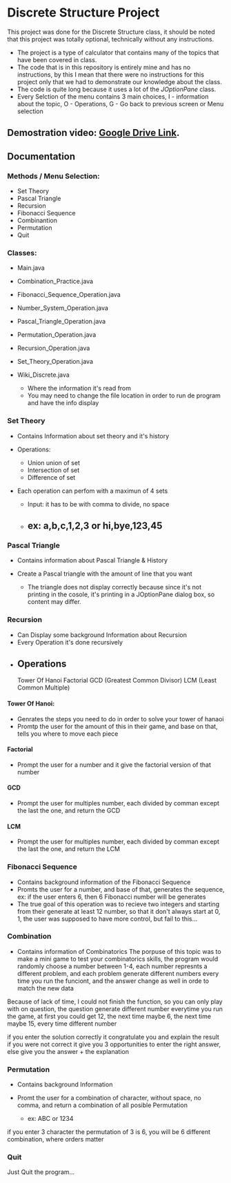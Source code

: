 
# Discrete Structure Project

This project was done for the Discrete Structure class, it should be noted that this project was totally optional, technically without any instructions.

- The project is a type of calculator that contains many of the topics that have been covered in class.
- The code that is in this repository is entirely mine and has no instructions, by this I mean that there were no instructions for this project only that we had to demonstrate our knowledge about the class.
- The code is quite long because it uses a lot of the *JOptionPane* class.
- Every Selction of the menu contains 3 main choices, I - information about the topic, O - Operations, G - Go back to previous screen or Menu selection

## Demostration video: [Google Drive Link](https://drive.google.com/file/d/1eYDpQos8fQg8KpCSB9nHhCfGl_vj0z0q/view?usp=share_link).

## Documentation

### Methods / Menu Selection: 

- Set Theory
- Pascal Triangle
- Recursion
- Fibonacci Sequence
- Combinantion
- Permutation
- Quit

### Classes:

- Main.java
- Combination_Practice.java
- Fibonacci_Sequence_Operation.java
- Number_System_Operation.java
- Pascal_Triangle_Operation.java
- Permutation_Operation.java
- Recursion_Operation.java
- Set_Theory_Operation.java
- Wiki_Discrete.java

    - Where the information it's read from
    - You may need to change the file location in order to run de program and have the info display
### Set Theory

- Contains Information about set theory and it's history

- Operations:

    - Union union of set
    - Intersection of set
    - Difference of set
- Each operation can perfom with a maximun of 4 sets

    - Input: it has to be with comma to divide, no space
    
    - ex: a,b,c,1,2,3 or hi,bye,123,45
        -
    
### Pascal Triangle

- Contains information about Pascal Triangle & History

- Create a Pascal triangle  with the amount of line that you want 

    - The triangle does not display correctly because since it's not printing in the cosole, it's printing in a JOptionPane dialog box, so content may differ.


### Recursion

- Can Display some background Information about Recursion
- Every Operation it's done recursively 
- Operations
    - 
    Tower Of Hanoi
    Factorial
    GCD (Greatest Common Divisor)
    LCM (Least Common Multiple)
#### Tower Of Hanoi:
- Genrates the steps you need to do in order to solve your tower of hanaoi
- Promtp the user for the amount of this in their game, and base on that, tells you where to move each piece

#### Factorial
- Prompt the user for a number and it give the factorial version of that number

#### GCD 
- Prompt the user for multiples number, each divided by comman except the last the one, and return the GCD

#### LCM
- Prompt the user for multiples number, each divided by comman except the last the one, and return the LCM
### Fibonacci Sequence

- Contains background information of the Fibonacci Sequence
- Promts the user for a number, and base of that, generates the sequence, ex: if the user enters 6, then 6 Fibonacci number will be generates
- The true goal of this operation was to recieve two integers and starting from their generate at least 12 number, so that it don't always start at 0, 1, the user was supposed to have more control, but fail to this...
### Combination
- Contains information of Combinatorics
The porpuse of this topic was to make a mini game to test your combinatorics skills, the program would randomly choose a number between 1-4, each number represnts a different problem, and each problem generate different numbers every time you run the funciont, and the answer change as well in orde to match the new data

Because of lack of time, I could not finish the function, so you can only play with on question, the question generate different number everytime you run the game, at first you could get 12, the next time maybe 6, the next time maybe 15, every time different number

if you enter the solution correctly it congratulate you and explain the result
if you were not correct it give you 3 opportunities to enter the right answer, else give you the answer + the explanation
### Permutation
- Contains background Information

- Promt the user for a combination of character, without space, no comma, and return a combination of all posible Permutation

    - ex: ABC or 1234

if you enter 3 character the permutation of 3 is 6, you will be 6 different combination, where orders matter   



### Quit

Just Quit the program...
